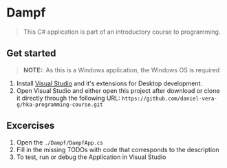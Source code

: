 # Dampf

> This C# application is part of an introductory course to programming.

## Get started

> **NOTE:**: As this is a Windows application, the Windows OS is required

1. Install [Visual Studio](https://visualstudio.microsoft.com/de/) and it's extensions for Desktop development.
2. Open Visual Studio and either open this project after download or clone it directly through the following URL: `https://github.com/daniel-vera-g/hka-programming-course.git`

## Excercises

1. Open the `./Dampf/DampfApp.cs`
2. Fill in the missing TODOs with code that corresponds to the description
3. To test, run or debug the Application in Visual Studio
